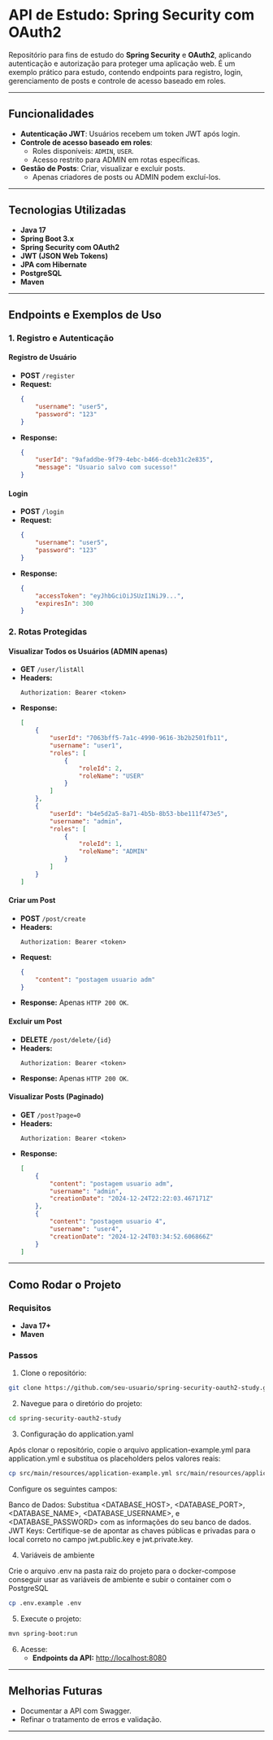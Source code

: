 # API de Estudo: Spring Security com OAuth2

Repositório para fins de estudo do **Spring Security** e **OAuth2**, aplicando autenticação e autorização para proteger uma aplicação web. É um exemplo prático para estudo, contendo endpoints para registro, login, gerenciamento de posts e controle de acesso baseado em roles.

---

## Funcionalidades

- **Autenticação JWT**: Usuários recebem um token JWT após login.
- **Controle de acesso baseado em roles**:
  - Roles disponíveis: `ADMIN`, `USER`.
  - Acesso restrito para ADMIN em rotas específicas.
- **Gestão de Posts**: Criar, visualizar e excluir posts.
  - Apenas criadores de posts ou ADMIN podem excluí-los.

---

## Tecnologias Utilizadas

- **Java 17**
- **Spring Boot 3.x**
- **Spring Security com OAuth2**
- **JWT (JSON Web Tokens)**
- **JPA com Hibernate**
- **PostgreSQL**
- **Maven**

---

## Endpoints e Exemplos de Uso

### **1. Registro e Autenticação**

#### Registro de Usuário
- **POST** `/register`
- **Request:**
  ```json
  {
      "username": "user5",
      "password": "123"
  }
  ```
- **Response:**
  ```json
  {
      "userId": "9afaddbe-9f79-4ebc-b466-dceb31c2e835",
      "message": "Usuario salvo com sucesso!"
  }
  ```

#### Login
- **POST** `/login`
- **Request:**
  ```json
  {
      "username": "user5",
      "password": "123"
  }
  ```
- **Response:**
  ```json
  {
      "accessToken": "eyJhbGciOiJSUzI1NiJ9...",
      "expiresIn": 300
  }
  ```

### **2. Rotas Protegidas**

#### Visualizar Todos os Usuários (ADMIN apenas)
- **GET** `/user/listAll`
- **Headers:**
  ```
  Authorization: Bearer <token>
  ```
- **Response:**
  ```json
  [
      {
          "userId": "7063bff5-7a1c-4990-9616-3b2b2501fb11",
          "username": "user1",
          "roles": [
              {
                  "roleId": 2,
                  "roleName": "USER"
              }
          ]
      },
      {
          "userId": "b4e5d2a5-8a71-4b5b-8b53-bbe111f473e5",
          "username": "admin",
          "roles": [
              {
                  "roleId": 1,
                  "roleName": "ADMIN"
              }
          ]
      }
  ]
  ```

#### Criar um Post
- **POST** `/post/create`
- **Headers:**
  ```
  Authorization: Bearer <token>
  ```
- **Request:**
  ```json
  {
      "content": "postagem usuario adm"
  }
  ```
- **Response:**
  Apenas `HTTP 200 OK`.

#### Excluir um Post
- **DELETE** `/post/delete/{id}`
- **Headers:**
  ```
  Authorization: Bearer <token>
  ```
- **Response:**
  Apenas `HTTP 200 OK`.

#### Visualizar Posts (Paginado)
- **GET** `/post?page=0`
- **Headers:**
  ```
  Authorization: Bearer <token>
  ```
- **Response:**
  ```json
  [
      {
          "content": "postagem usuario adm",
          "username": "admin",
          "creationDate": "2024-12-24T22:22:03.467171Z"
      },
      {
          "content": "postagem usuario 4",
          "username": "user4",
          "creationDate": "2024-12-24T03:34:52.606866Z"
      }
  ]
  ```

---

## Como Rodar o Projeto

### Requisitos
- **Java 17+**
- **Maven**

### Passos
1. Clone o repositório:
```bash
git clone https://github.com/seu-usuario/spring-security-oauth2-study.git
```

2. Navegue para o diretório do projeto:
```bash
cd spring-security-oauth2-study
```

3. Configuração do application.yaml 

Após clonar o repositório, copie o arquivo application-example.yml para application.yml e substitua os placeholders pelos valores reais:

```bash
cp src/main/resources/application-example.yml src/main/resources/application.yml
```

Configure os seguintes campos:

Banco de Dados: Substitua <DATABASE_HOST>, <DATABASE_PORT>, <DATABASE_NAME>, <DATABASE_USERNAME>, e <DATABASE_PASSWORD> com as informações do seu banco de dados.
JWT Keys: Certifique-se de apontar as chaves públicas e privadas para o local correto no campo jwt.public.key e jwt.private.key.

4. Variáveis de ambiente

Crie o arquivo .env na pasta raiz do projeto para o docker-compose conseguir usar as variáveis de ambiente e subir o container com o PostgreSQL

```bash
cp .env.example .env
```

5. Execute o projeto:
```bash
mvn spring-boot:run
```

6. Acesse:
   - **Endpoints da API:** [http://localhost:8080](http://localhost:8080)

---

## Melhorias Futuras
- Documentar a API com Swagger.
- Refinar o tratamento de erros e validação.

---


